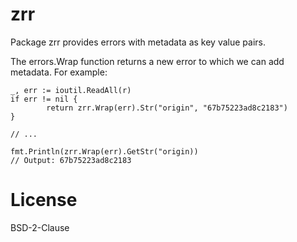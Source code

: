# zrr

Package zrr provides errors with metadata as key value pairs.

The errors.Wrap function returns a new error to which we can add metadata.
For example:

```
_, err := ioutil.ReadAll(r)
if err != nil {
        return zrr.Wrap(err).Str("origin", "67b75223ad8c2183")
}

// ...

fmt.Println(zrr.Wrap(err).GetStr("origin))
// Output: 67b75223ad8c2183

```

# License

BSD-2-Clause